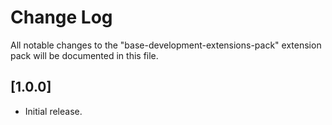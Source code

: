 # Change Log

All notable changes to the "base-development-extensions-pack" extension pack will be documented in this file.

## [1.0.0]

- Initial release.

